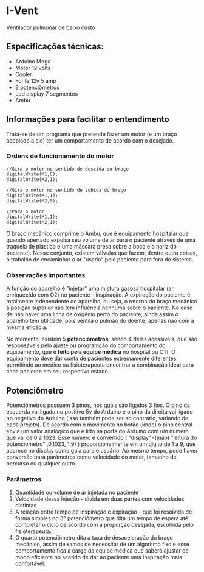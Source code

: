 # I-Vent

Ventilador pulmonar de baixo custo

## Especificações técnicas:

- Arduino Mega
- Motor 12 volts
- Cooler
- Fonte 12v 5 amp
- 3 potenciômetros
- Led display 7 segmentos
- Ambu

## Informações para facilitar o entendimento

Trata-se de um programa que pretende fazer um motor (e um braço acoplado a ele)  ter um comportamento de acordo com o desejado.

### Ordens de funcionamento do motor

```
//Gira o motor no sentido de descida do braço
digitalWrite(M1,0); 
digitalWrite(M2,1);

//Gira o motor no sentido de subida do braço
digitalWrite(M1,1);
digitalWrite(M2,0);

//Para o motor
digitalWrite(M1,1);
digitalWrite(M2,1);
```

O braço mecânico comprime o Ambu, que é equipamento hospitalar que quando apertado expulsa seu volume de ar para o paciente através de uma traqueia de plástico e uma máscara presa sobre a boca e o nariz do paciente). Nesse conjunto, existem válvulas que fazem, dentre outra coisas, o trabalho de encaminhar o ar "usado" pelo paciente para fora do sistema.

### Observações importantes

A função do aparelho é "injetar" uma mistura gasosa hospitalar (ar enriquecido com O2) no paciente - inspiração. A expiração do paciente é totalmente independente do aparelho, ou seja, o retorno do braço mecânico à posição superior não tem influência nenhuma sobre o paciente. No caso de não haver uma linha de oxigênio perto do paciente, ainda assim o aparelho tem utilidade, pois ventila o pulmão do doente, apenas não com a mesma eficácia.

No momento, existem 5 **potenciômetros**, sendo 4 deles acessíveis, que são responsáveis pelo ajuste ou programção do comportamento do equipamento, que é **feito pela equipe médica** no hospital ou CTI. O equipamento deve dar conta de pacientes extremamente diferentes, permitindo ao médico ou fisioterapeuta  encontrar a combinação ideal para cada paciente em seu respectivo estado.

## Potenciômetro

Potenciômetros possuem 3 pinos, nos quais são ligados 3 fios. O pino da esquerda vai ligado no positivo 5v do Arduino e o pino da direita vai ligado no negativo do Arduino (isso também pode ser ao contrário, variando de cada projeto). De acordo com o movimento no botão (knob) o pino central envia um valor analógico que é lido na porta do Arduino com um número que vai de 0 a 1023. Esse número é convertido ( "display"=(map( "leitura do potenciometro" ,0,1023, 1,9) ) proporcionalmente em um dígito de 1 a 9, que aparece no display como guia para o usuário. Ao mesmo tempo, pode haver conversão para parâmetros como velocidade do motor, tamanho de percurso ou qualquer outro.

### Parâmetros

1. Quantidade ou volume de ar injetada no paciente
2. Velocidade dessa injeção - divida em duas partes com velocidades distintas
3. A relação entre tempo de inspiração e expiração - que foi resolvida de forma simples no 3º potenciômetro que dita um tempo de espera até completar o ciclo de acordo com a proporção desejada, escolhida pelo fisioterapeuta.
4. O quarto potenciômetro dita a taxa de desaceleração do braço mecânico, assim deixamos de necessitar de um algoritmo fixo e esse comportamento fica a cargo da equipe médica que saberá ajustar de modo eficiente no sentido de dar ao paciente uma inspiração mais confortável.

